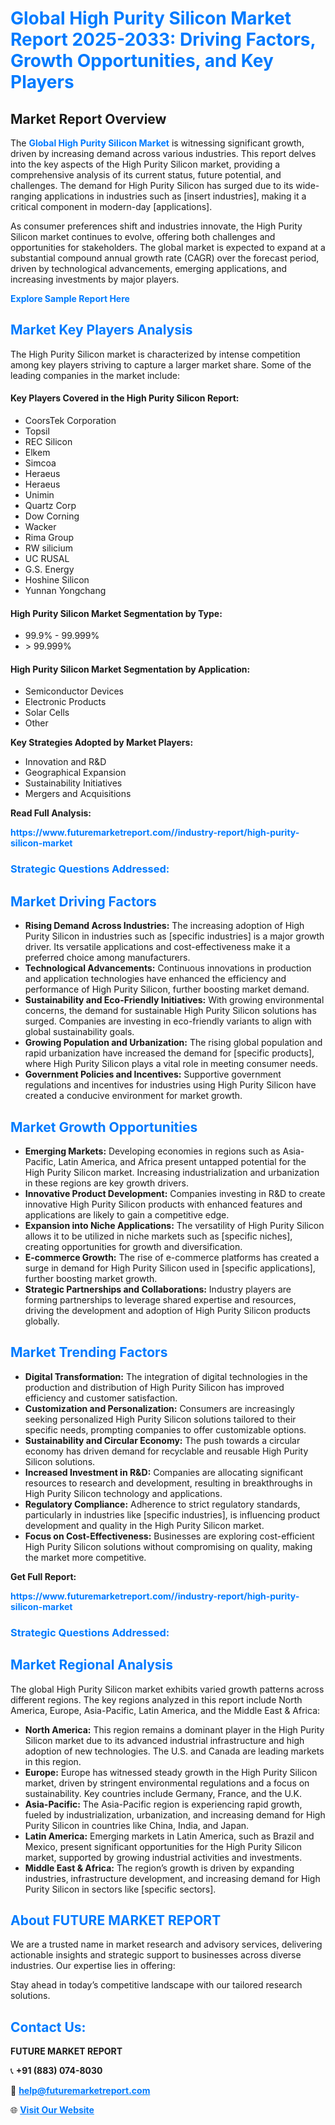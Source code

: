 <h1 style="color: #007BFF;">Global High Purity Silicon Market Report 2025-2033: Driving Factors, Growth Opportunities, and Key Players</h1>

<section id="overview">
<h2>Market Report Overview</h2>
<p>The <a href="https://www.futuremarketreport.com//industry-report/high-purity-silicon-market" style="color: #007BFF; text-decoration: none;"><strong>Global High Purity Silicon Market</strong></a> is witnessing significant growth, driven by increasing demand across various industries. This report delves into the key aspects of the High Purity Silicon market, providing a comprehensive analysis of its current status, future potential, and challenges. The demand for High Purity Silicon has surged due to its wide-ranging applications in industries such as [insert industries], making it a critical component in modern-day [applications].</p>
<p>As consumer preferences shift and industries innovate, the High Purity Silicon market continues to evolve, offering both challenges and opportunities for stakeholders. The global market is expected to expand at a substantial compound annual growth rate (CAGR) over the forecast period, driven by technological advancements, emerging applications, and increasing investments by major players.</p>
</section>

<section id="overview">
<p><a href="https://www.futuremarketreport.com//request-sample/reportId=92033" style="color: #007BFF; text-decoration: none;"><strong>Explore Sample Report Here</strong></a></p>
</section>

<section id="key-players">
<h2 style="color: #007BFF;">Market Key Players Analysis</h2>
<p>The High Purity Silicon market is characterized by intense competition among key players striving to capture a larger market share. Some of the leading companies in the market include:</p>
<h4>Key Players Covered in the High Purity Silicon Report:</h4>
<ul><li>CoorsTek Corporation</li><li>Topsil</li><li>REC Silicon</li><li>Elkem</li><li>Simcoa</li><li>Heraeus</li><li>Heraeus</li><li>Unimin</li><li>Quartz Corp</li><li>Dow Corning</li><li>Wacker</li><li>Rima Group</li><li>RW silicium</li><li>UC RUSAL</li><li>G.S. Energy</li><li>Hoshine Silicon</li><li>Yunnan Yongchang</li></ul>
<h4>High Purity Silicon Market Segmentation by Type:</h4>
<ul><li>99.9% - 99.999%</li><li>&gt; 99.999%</li></ul>

<h4>High Purity Silicon Market Segmentation by Application:</h4>
<ul><li>Semiconductor Devices</li><li>Electronic Products</li><li>Solar Cells</li><li>Other</li></ul>
<p><strong>Key Strategies Adopted by Market Players:</strong></p>
<ul>
<li>Innovation and R&D</li>
<li>Geographical Expansion</li>
<li>Sustainability Initiatives</li>
<li>Mergers and Acquisitions</li>
</ul>
</section>

<section>
<p><strong>Read Full Analysis: </strong></p><a href="https://www.futuremarketreport.com//industry-report/high-purity-silicon-market" style="color: #007BFF; text-decoration: none;"><strong>https://www.futuremarketreport.com//industry-report/high-purity-silicon-market</strong></a>
<h3 style="color: #007BFF;">Strategic Questions Addressed:</h3>
</section>

<section id="driving-factors">
<h2 style="color: #007BFF;">Market Driving Factors</h2>
<ul>
<li><strong>Rising Demand Across Industries:</strong> The increasing adoption of High Purity Silicon in industries such as [specific industries] is a major growth driver. Its versatile applications and cost-effectiveness make it a preferred choice among manufacturers.</li>
<li><strong>Technological Advancements:</strong> Continuous innovations in production and application technologies have enhanced the efficiency and performance of High Purity Silicon, further boosting market demand.</li>
<li><strong>Sustainability and Eco-Friendly Initiatives:</strong> With growing environmental concerns, the demand for sustainable High Purity Silicon solutions has surged. Companies are investing in eco-friendly variants to align with global sustainability goals.</li>
<li><strong>Growing Population and Urbanization:</strong> The rising global population and rapid urbanization have increased the demand for [specific products], where High Purity Silicon plays a vital role in meeting consumer needs.</li>
<li><strong>Government Policies and Incentives:</strong> Supportive government regulations and incentives for industries using High Purity Silicon have created a conducive environment for market growth.</li>
</ul>
</section>

<section id="growth-opportunities">
<h2 style="color: #007BFF;">Market Growth Opportunities</h2>
<ul>
<li><strong>Emerging Markets:</strong> Developing economies in regions such as Asia-Pacific, Latin America, and Africa present untapped potential for the High Purity Silicon market. Increasing industrialization and urbanization in these regions are key growth drivers.</li>
<li><strong>Innovative Product Development:</strong> Companies investing in R&D to create innovative High Purity Silicon products with enhanced features and applications are likely to gain a competitive edge.</li>
<li><strong>Expansion into Niche Applications:</strong> The versatility of High Purity Silicon allows it to be utilized in niche markets such as [specific niches], creating opportunities for growth and diversification.</li>
<li><strong>E-commerce Growth:</strong> The rise of e-commerce platforms has created a surge in demand for High Purity Silicon used in [specific applications], further boosting market growth.</li>
<li><strong>Strategic Partnerships and Collaborations:</strong> Industry players are forming partnerships to leverage shared expertise and resources, driving the development and adoption of High Purity Silicon products globally.</li>
</ul>
</section>

<section id="trending-factors">
<h2 style="color: #007BFF;">Market Trending Factors</h2>
<ul>
<li><strong>Digital Transformation:</strong> The integration of digital technologies in the production and distribution of High Purity Silicon has improved efficiency and customer satisfaction.</li>
<li><strong>Customization and Personalization:</strong> Consumers are increasingly seeking personalized High Purity Silicon solutions tailored to their specific needs, prompting companies to offer customizable options.</li>
<li><strong>Sustainability and Circular Economy:</strong> The push towards a circular economy has driven demand for recyclable and reusable High Purity Silicon solutions.</li>
<li><strong>Increased Investment in R&D:</strong> Companies are allocating significant resources to research and development, resulting in breakthroughs in High Purity Silicon technology and applications.</li>
<li><strong>Regulatory Compliance:</strong> Adherence to strict regulatory standards, particularly in industries like [specific industries], is influencing product development and quality in the High Purity Silicon market.</li>
<li><strong>Focus on Cost-Effectiveness:</strong> Businesses are exploring cost-efficient High Purity Silicon solutions without compromising on quality, making the market more competitive.</li>
</ul>
</section>

<section>
<p><strong>Get Full Report: </strong></p><a href="https://www.futuremarketreport.com//industry-report/high-purity-silicon-market" style="color: #007BFF; text-decoration: none;"><strong>https://www.futuremarketreport.com//industry-report/high-purity-silicon-market</strong></a>
<h3 style="color: #007BFF;">Strategic Questions Addressed:</h3>
</section>


<section id="regional-analysis">
<h2 style="color: #007BFF;">Market Regional Analysis</h2>
<p>The global High Purity Silicon market exhibits varied growth patterns across different regions. The key regions analyzed in this report include North America, Europe, Asia-Pacific, Latin America, and the Middle East & Africa:</p>
<ul>
<li><strong>North America:</strong> This region remains a dominant player in the High Purity Silicon market due to its advanced industrial infrastructure and high adoption of new technologies. The U.S. and Canada are leading markets in this region.</li>
<li><strong>Europe:</strong> Europe has witnessed steady growth in the High Purity Silicon market, driven by stringent environmental regulations and a focus on sustainability. Key countries include Germany, France, and the U.K.</li>
<li><strong>Asia-Pacific:</strong> The Asia-Pacific region is experiencing rapid growth, fueled by industrialization, urbanization, and increasing demand for High Purity Silicon in countries like China, India, and Japan.</li>
<li><strong>Latin America:</strong> Emerging markets in Latin America, such as Brazil and Mexico, present significant opportunities for the High Purity Silicon market, supported by growing industrial activities and investments.</li>
<li><strong>Middle East & Africa:</strong> The region’s growth is driven by expanding industries, infrastructure development, and increasing demand for High Purity Silicon in sectors like [specific sectors].</li>
</ul>
</section>

<footer>
<h2 style="color: #007BFF;">About FUTURE MARKET REPORT</h2>
<p>We are a trusted name in market research and advisory services, delivering actionable insights and strategic support to businesses across diverse industries. Our expertise lies in offering:</p>

<p>Stay ahead in today’s competitive landscape with our tailored research solutions.</p>

<h2 style="color: #007BFF;">Contact Us:</h2>
<p><strong>FUTURE MARKET REPORT</strong></p>
<p>📞 <strong>+91 (883) 074-8030</strong></p>
<p>📧 <strong><a href="mailto:help@futuremarketreport.com" style="color: #007BFF;">help@futuremarketreport.com</a></strong></p>
<p>🌐 <strong><a href="https://www.futuremarketreport.com/" style="color: #007BFF;">Visit Our Website</a></strong></p>
</footer>